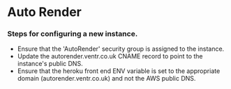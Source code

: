 # Auto Render

### Steps for configuring a new instance.

- Ensure that the 'AutoRender' security group is assigned to the instance.
- Update the autorender.ventr.co.uk CNAME record to point to the instance's public DNS.
- Ensure that the heroku front end ENV variable is set to the appropriate domain (autorender.ventr.co.uk) and not the AWS public DNS.
